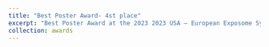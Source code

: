 ```yaml
---
title: "Best Poster Award- 4st place"
excerpt: "Best Poster Award at the 2023 2023 USA – European Exposome Symposium"
collection: awards
---
```



